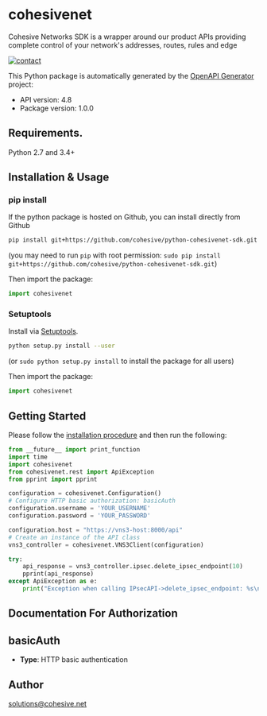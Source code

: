 # cohesivenet
Cohesive Networks SDK is a wrapper around our product APIs providing complete control of your network's addresses, routes, rules and edge

[![contact][contact-image]][contact-url]


This Python package is automatically generated by the [OpenAPI Generator](https://openapi-generator.tech) project:

- API version: 4.8
- Package version: 1.0.0

## Requirements.

Python 2.7 and 3.4+

## Installation & Usage
### pip install

If the python package is hosted on Github, you can install directly from Github

```sh
pip install git+https://github.com/cohesive/python-cohesivenet-sdk.git
```
(you may need to run `pip` with root permission: `sudo pip install git+https://github.com/cohesive/python-cohesivenet-sdk.git`)

Then import the package:
```python
import cohesivenet 
```

### Setuptools

Install via [Setuptools](http://pypi.python.org/pypi/setuptools).

```sh
python setup.py install --user
```
(or `sudo python setup.py install` to install the package for all users)

Then import the package:
```python
import cohesivenet
```

## Getting Started

Please follow the [installation procedure](#installation--usage) and then run the following:

```python
from __future__ import print_function
import time
import cohesivenet
from cohesivenet.rest import ApiException
from pprint import pprint

configuration = cohesivenet.Configuration()
# Configure HTTP basic authorization: basicAuth
configuration.username = 'YOUR_USERNAME'
configuration.password = 'YOUR_PASSWORD'

configuration.host = "https://vns3-host:8000/api"
# Create an instance of the API class
vns3_controller = cohesivenet.VNS3Client(configuration)

try:
    api_response = vns3_controller.ipsec.delete_ipsec_endpoint(10)
    pprint(api_response)
except ApiException as e:
    print("Exception when calling IPsecAPI->delete_ipsec_endpoint: %s\n" % e)

```

## Documentation For Authorization

## basicAuth

- **Type**: HTTP basic authentication

## Author

solutions@cohesive.net

<!-- Markdown links -->

[contact-image]: https://img.shields.io/badge/contact-support-green.svg
[contact-url]: https://support.cohesive.net/support/home